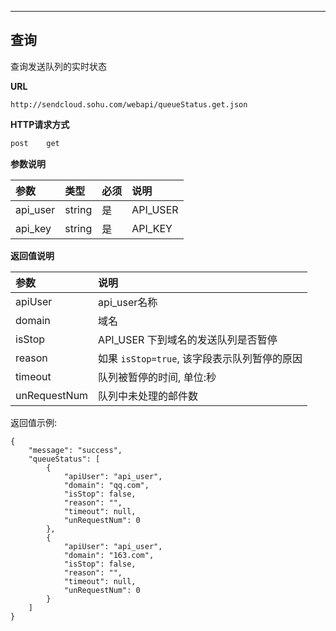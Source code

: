 
- - -

## 查询    
    
查询发送队列的实时状态    

**URL**    
```
http://sendcloud.sohu.com/webapi/queueStatus.get.json
```    
    
**HTTP请求方式**    
```bash
post    get
```
    
**参数说明**    
    
|参数|类型|必须|说明|
|:---|:---|:---|:---|
|api_user|string|是|API_USER|
|api_key|string|是|API_KEY|
    
**返回值说明**    

|参数|说明|
|:---|:---|
|apiUser|api_user名称|
|domain|域名|
|isStop|API_USER 下到域名的发送队列是否暂停|
|reason|如果 `isStop=true`, 该字段表示队列暂停的原因|
|timeout|队列被暂停的时间, 单位:秒|
|unRequestNum|队列中未处理的邮件数|
    
返回值示例:
```  
{
    "message": "success",
    "queueStatus": [
        {
            "apiUser": "api_user",
            "domain": "qq.com",
            "isStop": false,
            "reason": "",
            "timeout": null,
            "unRequestNum": 0
        },
        {
            "apiUser": "api_user",
            "domain": "163.com",
            "isStop": false,
            "reason": "",
            "timeout": null,
            "unRequestNum": 0
        }
    ]
}
```
